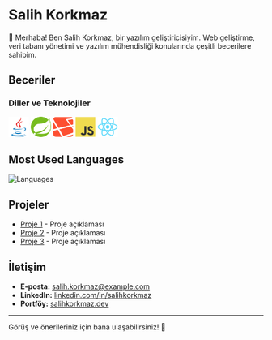 # Salih Korkmaz

👋 Merhaba! Ben Salih Korkmaz, bir yazılım geliştiricisiyim. Web geliştirme, veri tabanı yönetimi ve yazılım mühendisliği konularında çeşitli becerilere sahibim.

## Beceriler

### Diller ve Teknolojiler
<p align="left">
  <img src="https://raw.githubusercontent.com/devicons/devicon/master/icons/java/java-original.svg" alt="Java" width="40" height="40"/>
  <img src="https://raw.githubusercontent.com/devicons/devicon/master/icons/spring/spring-original.svg" alt="Spring" width="40" height="40"/>
  <img src="https://raw.githubusercontent.com/devicons/devicon/master/icons/laravel/laravel-plain.svg" alt="Laravel" width="40" height="40"/>
  <img src="https://raw.githubusercontent.com/devicons/devicon/master/icons/javascript/javascript-original.svg" alt="JavaScript" width="40" height="40"/>
  <img src="https://raw.githubusercontent.com/devicons/devicon/master/icons/react/react-original.svg" alt="React" width="40" height="40"/>
</p>

## Most Used Languages

![Languages](https://github.com/salihkorkmaz/salihkorkmaz/blob/main/languages.png)

## Projeler

- [Proje 1](https://github.com/salihkorkmaz/proje1) - Proje açıklaması
- [Proje 2](https://github.com/salihkorkmaz/proje2) - Proje açıklaması
- [Proje 3](https://github.com/salihkorkmaz/proje3) - Proje açıklaması

## İletişim

- **E-posta:** [salih.korkmaz@example.com](mailto:salih.korkmaz@example.com)
- **LinkedIn:** [linkedin.com/in/salihkorkmaz](https://linkedin.com/in/salihkorkmaz)
- **Portföy:** [salihkorkmaz.dev](https://salihkorkmaz.dev)

---

Görüş ve önerileriniz için bana ulaşabilirsiniz! 🚀
